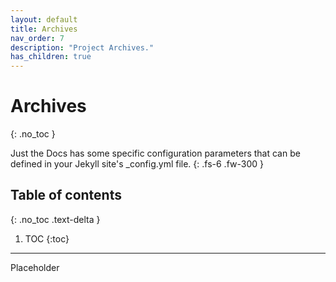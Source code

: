 ```yaml
---
layout: default
title: Archives
nav_order: 7
description: "Project Archives."
has_children: true
---
```


# Archives
{: .no_toc }


Just the Docs has some specific configuration parameters that can be defined in your Jekyll site's _config.yml file.
{: .fs-6 .fw-300 }

## Table of contents
{: .no_toc .text-delta }

1. TOC
{:toc}

---


Placeholder